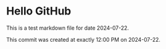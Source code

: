 # Hello GitHub
This is a test markdown file for date 2024-07-22.

This commit was created at exactly 12:00 PM on 2024-07-22.
